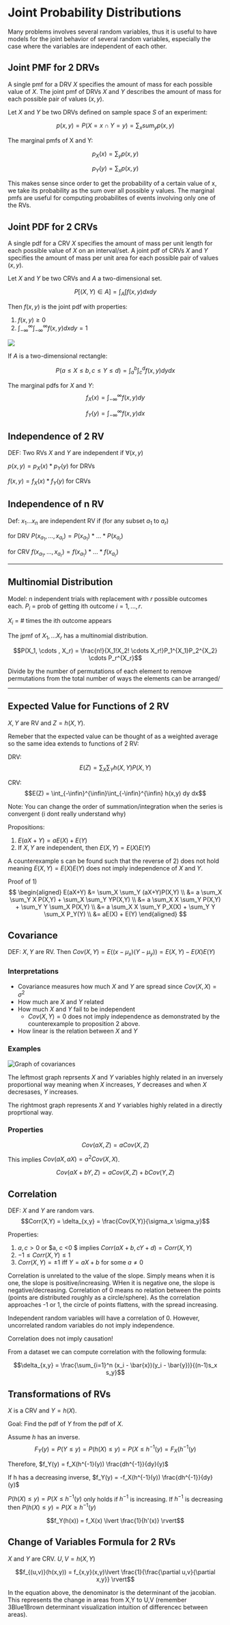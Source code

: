 # Joint Probability Distributions
Many problems involves several random variables, thus it is useful to have models for the joint behavior of several random variables, especially the case where the variables are independent of each other.

## Joint PMF for 2 DRVs
A single pmf for a DRV $X$ specifies the amount of mass for each possible value of $X$. The joint pmf of DRVs $X$ and $Y$ describes the amount of mass for each possible pair of values $(x,y)$. 

Let $X$ and $Y$ be two DRVs defined on sample space $S$ of an experiment:

$$p(x,y) = P(X = x \cap Y = y) = \sum_x sum_y p(x,y)$$

The marginal pmfs of X and Y:

$$p_X(x) = \sum_y p(x,y)$$

$$p_Y(y) = \sum_x p(x,y)$$

This makes sense since order to get the probability of a certain value of x, we take its probability as the sum over all possible y values. The marginal pmfs are useful for computing probabilites of events involving only one of the RVs.

## Joint PDF for 2 CRVs
A single pdf for a CRV $X$ specifies the amount of mass per unit length for each possible value of $X$ on an interval/set. A joint pdf of CRVs $X$ and $Y$ specifies the amount of mass per unit area for each possible pair of values $(x,y)$. 

Let $X$ and $Y$ be two CRVs and $A$ a two-dimensional set.

$$P[(X,Y) \in A] = \int_A \int f(x,y)dx dy$$

Then $f(x,y)$ is the joint pdf with properties:
1) $f(x,y) \geq 0$
2) $\int_{-\infty}^\infty \int_{-\infty}^\infty f(x,y) dx dy = 1$

![](/static/crv2-pdf.png)

If $A$ is a two-dimensional rectangle:

$$P(a \leq X \leq b, c \leq Y \leq d) = \int_a^b \int_c^d f(x,y)dy dx$$
 
The marginal pdfs for $X$ and $Y$:
$$f_X(x) = \int_{-\infty}^{\infty} f(x,y) dy $$

$$f_Y(y) = \int_{-\infty}^{\infty} f(x,y) dx $$

## Independence of 2 RV

DEF: Two RVs $X$ and $Y$ are independent if $\forall (x,y)$ 

$p(x,y) = p_X(x)*p_Y(y)$ for DRVs

$f(x,y) = f_X(x)*f_Y(y)$ for CRVs

## Independence of n RV
Def: $x_1 ... x_n$ are independent RV if (for any subset $a_1$ to $a_r$) 

for DRV $P(x_{a_1}, ..., x_{a_r}) = P(x_{a_1}) * ... *P(x_{a_r})$

for CRV $f(x_{a_1}, ..., x_{a_r}) = f(x_{a_1}) * ... *f(x_{a_r})$

---
## Multinomial Distribution
Model: n independent trials with replacement with $r$ possible outcomes each. $P_i$ = prob of getting ith outcome $i = 1, ..., r$.

$X_i$ = # times the ith outcome appears

The jpmf of $X_1 ,... X_r$ has a multinomial distribution. 

$$P(X_1, \cdots , X_r) = \frac{n!}{X_1!X_2! \cdots X_r!}P_1^{X_1}P_2^{X_2} \cdots P_r^{X_r}$$ 

Divide by the number of permutations of each element to remove permutations from the total number of ways the elements can be arranged/

---
## Expected Value for Functions of 2 RV
$X, Y$ are RV and $Z = h(X,Y)$.

Remeber that the expected value can be thought of as a weighted average so the same idea extends to functions of 2 RV:

DRV: 
$$E(Z) = \sum_X \sum_Y h(X,Y)P(X,Y)$$

CRV: 
$$E(Z) = \int_{-\infin}^{\infin}\int_{-\infin}^{\infin} h(x,y) dy dx$$

Note: You can change the order of summation/integration when the series is convergent (i dont really understand why)

Propositions:
1) $E(aX + Y) = aE(X) + E(Y)$
2) If $X,Y$ are independent, then $E(X,Y) = E(X)E(Y)$

A counterexample s can be found such that the reverse of 2) does not hold meaning $E(X,Y) = E(X)E(Y)$ does not imply independence of $X$ and $Y$. 


Proof of 1)
$$
\begin{aligned}
 E(aX+Y) &= \sum_X \sum_Y (aX+Y)P(X,Y) \\
    &= a \sum_X \sum_Y X P(X,Y) + \sum_X \sum_Y YP(X,Y) \\
    &= a \sum_X  X \sum_Y P(X,Y) + \sum_Y Y \sum_X P(X,Y) \\
    &= a \sum_X  X \sum_Y P_X(X) + \sum_Y Y \sum_X P_Y(Y) \\
    &= aE(X) + E(Y)
\end{aligned}
$$


 ## Covariance
 DEF: $X,Y$ are RV. Then $Cov(X,Y) = E((x- \mu_x)(Y-\mu_y)) = E(X,Y) - E(X)E(Y)$

### Interpretations
- Covariance measures how much $X$ and $Y$ are spread since $Cov(X,X) = \sigma^2$
- How much are $X$ and $Y$ related
- How much $X$ and $Y$ fail to be independent 
    - $Cov(X,Y) = 0$ does not imply independence as demonstrated by the counterexample to proposition 2 above.
- How linear is the relation between $X$ and $Y$

### Examples
![Graph of covariances](/static/covariance.jpg)

The leftmost graph reprsents $X$ and $Y$ variables highly related in an inversely proportional way meaning when $X$ increases, $Y$ decreases and when $X$ decresases, $Y$ increases.

The rightmost graph represents $X$ and $Y$ variables highly related in a directly proprtional way.

### Properties
$$Cov(aX,Z) = aCov(X,Z)$$

This implies $Cov(aX,aX) = a^2Cov(X,X)$.

$$Cov(aX + bY, Z) =  aCov(X,Z) + bCov(Y,Z)$$

## Correlation
DEF: $X$ and $Y$ are random vars.  
$$Corr(X,Y) = \delta_{x,y} = \frac{Cov(X,Y)}{\sigma_x \sigma_y}$$

Properties:
1) $a,c > 0$ or $a, c <0 $ implies $Corr(aX+b, cY+d) = Corr(X,Y)$
2) $-1 \leq Corr(X,Y) \leq 1$
3) $Corr(X,Y) = \pm 1$ iff $Y = aX +b$ for some $a \neq 0$

Correlation is unrelated to the value of the slope.
Simply means when it is one, the slope is positive/increasing. WHen it is negative one, the slope is negative/decreasing. Correlation of 0 means no relation between the points (points are distributed roughly as a circle/sphere). As the correlation approaches -1 or 1, the circle of points flattens, with the spread increasing.

Independent random variables will have a correlation of 0.
However, uncorrelated random variables do not imply independence.

Correlation does not imply causation!

From a dataset we can compute correlation with the following formula:

$$\delta_{x,y}  = \frac{\sum_{i=1}^n (x_i - \bar{x})(y_i - \bar{y})}{(n-1)s_x s_y}$$


## Transformations of RVs
$X$ is a CRV and $Y = h(X)$.

Goal: Find the pdf of $Y$ from the pdf of $X$.

Assume $h$ has an inverse.
$$F_Y(y) = P(Y \leq y) = P(h(X) \leq y) = P(X \leq h^{-1}(y) = F_X(h^{-1}(y)$$ 

Therefore, $f_Y(y) = f_X(h^{-1}(y)) \frac{dh^{-1}}{dy}(y)$

If h has a decreasing inverse, $f_Y(y) = -f_X(h^{-1}(y)) \frac{dh^{-1}}{dy}(y)$

$P(h(X) \leq y) = P(X \leq h^{-1}(y)$ only holds if $h^{-1}$ is increasing. If $h^{-1}$ is decreasing then $P(h(X) \leq y) = P(X \geq h^{-1}(y)$

$$f_Y(h(x)) = f_X(x) \lvert \frac{1}{h'(x)} \rvert$$

## Change of Variables Formula for 2 RVs
$X$ and $Y$ are CRV. 
$U, V = h(X, Y)$

$$f_{(u,v)}(h(x,y)) = f_{x,y}(x,y)\lvert \frac{1}{\frac{\partial u,v}{\partial x,y}} \rvert$$

In the equation above, the denominator is the determinant of the jacobian. This represents the change in areas from X,Y to U,V (remember 3Blue1Brown determinant visualization intuition of differencec between areas).